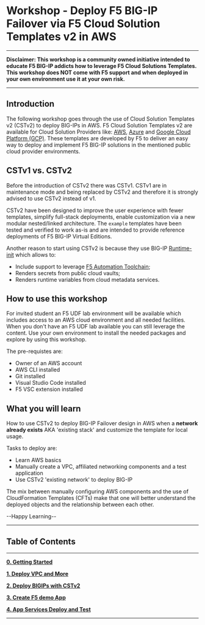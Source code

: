 # Workshop - Deploy F5 BIG-IP Failover via F5 Cloud Solution Templates v2 in AWS

_____
**Disclaimer: This workshop is a community owned initiative intended to educate F5 BIG-IP addicts how to leverage F5 Cloud Solutions Templates. This workshop does **NOT** come with F5 support and when deployed in your own environment use it at your own risk.**
_____

## Introduction
The following workshop goes through the use of Cloud Solution Templates v2 (CSTv2) to deploy BIG-IPs in AWS. F5 Cloud Solution Templates v2 are available for Cloud Solution Providers like: [AWS](https://github.com/F5Networks/f5-aws-cloudformation-v2), [Azure](https://github.com/F5Networks/f5-azure-arm-templates-v2) and [Google Cloud Platform (GCP)](https://github.com/F5Networks/f5-google-gdm-templates-v2). These templates are developed by F5 to deliver an easy way to deploy and implement F5 BIG-IP solutions in the mentioned public cloud provider environments.

## CSTv1 vs. CSTv2
Before the introduction of CSTv2 there was CSTv1. CSTv1 are in maintenance mode and being replaced by CSTv2 and therefore it is strongly advised to use CSTv2 instead of v1.

CSTv2 have been designed to improve the user experience with fewer templates, simplify full-stack deployments, enable customization via a new modular nested/linked architecture. The `example` templates have been tested and verified to work as-is and are intended to provide reference deployments of F5 BIG-IP Virtual Editions.

Another reason to start using CSTv2 is because they use BIG-IP [Runtime-init](https://github.com/F5Networks/f5-bigip-runtime-init) which allows to:
- Include support to leverage [F5 Automation Toolchain](https://www.f5.com/pdf/products/automation-toolchain-overview.pdf);
- Renders secrets from public cloud vaults;
- Renders runtime variables from cloud metadata services.


## How to use this workshop
For invited student an F5 UDF lab environment will be available which includes access to an AWS cloud environment and all needed facilities.
When you don't have an F5 UDF lab available you can still leverage the content. Use your own environment to install the needed packages and explore by using this workshop.

The pre-requistes are:
* Owner of an AWS account
* AWS CLI installed
* Git installed
* Visual Studio Code installed
* F5 VSC extension installed

## What you will learn
How to use CSTv2 to deploy BIG-IP Failover design in AWS when a **network already exists** AKA 'existing stack' and customize the template for local usage.

Tasks to deploy are:

* Learn AWS basics
* Manually create a VPC, affiliated networking components and a test application
* Use CSTv2 'existing network' to deploy BIG-IP

The mix between manually configuring AWS components and the use of CloudFormation Templates (CFTs) make that one will better understand the deployed objects and the relationship between each other.

--Happy Learning--

**********************************
## Table of Contents
**********************************

**[0. Getting Started](docs/0_Getting_Started.md)**

**[1. Deploy VPC and More](docs/1_Setup_the_VPC_and_More.md)**

**[2. Deploy BIGIPs with CSTv2](docs/2_Deploy_BIG-IPs_with_CSTv2.md)**

**[3. Create F5 demo App](docs/3_Create_Demo_App.md)**

**[4. App Services Deploy and Test](docs/4_App_Services_Deployment.md)**

*********************************
